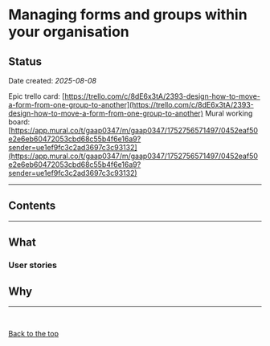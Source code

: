# Managing forms and groups within your organisation 

## Status 

Date created: *2025-08-08* 

Epic trello card: [https://trello.com/c/8dE6x3tA/2393-design-how-to-move-a-form-from-one-group-to-another](https://trello.com/c/8dE6x3tA/2393-design-how-to-move-a-form-from-one-group-to-another) 
Mural working board: [https://app.mural.co/t/gaap0347/m/gaap0347/1752756571497/0452eaf50e2e6eb60472053cbd68c55b4f6e16a9?sender=ue1ef9fc3c2ad3697c3c93132](https://app.mural.co/t/gaap0347/m/gaap0347/1752756571497/0452eaf50e2e6eb60472053cbd68c55b4f6e16a9?sender=ue1ef9fc3c2ad3697c3c93132)
___

## Contents 

___

## What 

### User stories 

## Why 

___

<br> 

[Back to the top](#managing-forms-and-groups-within-your-organisation)
